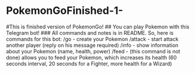 # PokemonGoFinished-1-
#This is finished version of PokemonGo! ## You can play Pokemon with this Telegram bot! ### All commands and notes is in README.
So, here is commands for this bot:
/go - create your Pokemon
/attack - start attack another player (reply on his message required)
/info - show information about your Pokemon (name, health, power)
/feed - (this command is not done) allows you to feed your Pokemon, which increases its health (60 seconds interval, 20 seconds for a Fighter, more health for a Wizard)
